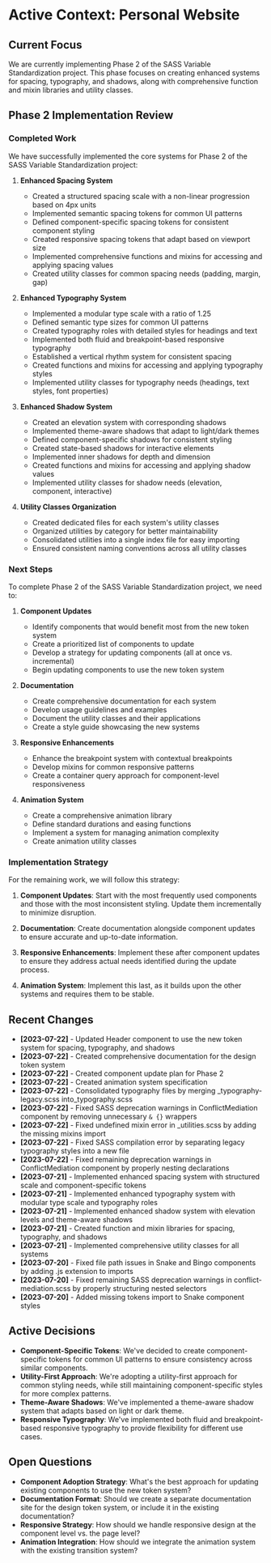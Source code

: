 # Active Context: Personal Website

## Current Focus

We are currently implementing Phase 2 of the SASS Variable Standardization project. This phase focuses on creating enhanced systems for spacing, typography, and shadows, along with comprehensive function and mixin libraries and utility classes.

## Phase 2 Implementation Review

### Completed Work

We have successfully implemented the core systems for Phase 2 of the SASS Variable Standardization project:

1. **Enhanced Spacing System**
   - Created a structured spacing scale with a non-linear progression based on 4px units
   - Implemented semantic spacing tokens for common UI patterns
   - Defined component-specific spacing tokens for consistent component styling
   - Created responsive spacing tokens that adapt based on viewport size
   - Implemented comprehensive functions and mixins for accessing and applying spacing values
   - Created utility classes for common spacing needs (padding, margin, gap)

2. **Enhanced Typography System**
   - Implemented a modular type scale with a ratio of 1.25
   - Defined semantic type sizes for common UI patterns
   - Created typography roles with detailed styles for headings and text
   - Implemented both fluid and breakpoint-based responsive typography
   - Established a vertical rhythm system for consistent spacing
   - Created functions and mixins for accessing and applying typography styles
   - Implemented utility classes for typography needs (headings, text styles, font properties)

3. **Enhanced Shadow System**
   - Created an elevation system with corresponding shadows
   - Implemented theme-aware shadows that adapt to light/dark themes
   - Defined component-specific shadows for consistent styling
   - Created state-based shadows for interactive elements
   - Implemented inner shadows for depth and dimension
   - Created functions and mixins for accessing and applying shadow values
   - Implemented utility classes for shadow needs (elevation, component, interactive)

4. **Utility Classes Organization**
   - Created dedicated files for each system's utility classes
   - Organized utilities by category for better maintainability
   - Consolidated utilities into a single index file for easy importing
   - Ensured consistent naming conventions across all utility classes

### Next Steps

To complete Phase 2 of the SASS Variable Standardization project, we need to:

1. **Component Updates**
   - Identify components that would benefit most from the new token system
   - Create a prioritized list of components to update
   - Develop a strategy for updating components (all at once vs. incremental)
   - Begin updating components to use the new token system

2. **Documentation**
   - Create comprehensive documentation for each system
   - Develop usage guidelines and examples
   - Document the utility classes and their applications
   - Create a style guide showcasing the new systems

3. **Responsive Enhancements**
   - Enhance the breakpoint system with contextual breakpoints
   - Develop mixins for common responsive patterns
   - Create a container query approach for component-level responsiveness

4. **Animation System**
   - Create a comprehensive animation library
   - Define standard durations and easing functions
   - Implement a system for managing animation complexity
   - Create animation utility classes

### Implementation Strategy

For the remaining work, we will follow this strategy:

1. **Component Updates**: Start with the most frequently used components and those with the most inconsistent styling. Update them incrementally to minimize disruption.

2. **Documentation**: Create documentation alongside component updates to ensure accurate and up-to-date information.

3. **Responsive Enhancements**: Implement these after component updates to ensure they address actual needs identified during the update process.

4. **Animation System**: Implement this last, as it builds upon the other systems and requires them to be stable.

## Recent Changes

- **[2023-07-22]** - Updated Header component to use the new token system for spacing, typography, and shadows
- **[2023-07-22]** - Created comprehensive documentation for the design token system
- **[2023-07-22]** - Created component update plan for Phase 2
- **[2023-07-22]** - Created animation system specification
- **[2023-07-22]** - Consolidated typography files by merging _typography-legacy.scss into_typography.scss
- **[2023-07-22]** - Fixed SASS deprecation warnings in ConflictMediation component by removing unnecessary `& {}` wrappers
- **[2023-07-22]** - Fixed undefined mixin error in _utilities.scss by adding the missing mixins import
- **[2023-07-22]** - Fixed SASS compilation error by separating legacy typography styles into a new file
- **[2023-07-22]** - Fixed remaining deprecation warnings in ConflictMediation component by properly nesting declarations
- **[2023-07-21]** - Implemented enhanced spacing system with structured scale and component-specific tokens
- **[2023-07-21]** - Implemented enhanced typography system with modular type scale and typography roles
- **[2023-07-21]** - Implemented enhanced shadow system with elevation levels and theme-aware shadows
- **[2023-07-21]** - Created function and mixin libraries for spacing, typography, and shadows
- **[2023-07-21]** - Implemented comprehensive utility classes for all systems
- **[2023-07-20]** - Fixed file path issues in Snake and Bingo components by adding .js extension to imports
- **[2023-07-20]** - Fixed remaining SASS deprecation warnings in conflict-mediation.scss by properly structuring nested selectors
- **[2023-07-20]** - Added missing tokens import to Snake component styles

## Active Decisions

- **Component-Specific Tokens**: We've decided to create component-specific tokens for common UI patterns to ensure consistency across similar components.
- **Utility-First Approach**: We're adopting a utility-first approach for common styling needs, while still maintaining component-specific styles for more complex patterns.
- **Theme-Aware Shadows**: We've implemented a theme-aware shadow system that adapts based on light or dark theme.
- **Responsive Typography**: We've implemented both fluid and breakpoint-based responsive typography to provide flexibility for different use cases.

## Open Questions

- **Component Adoption Strategy**: What's the best approach for updating existing components to use the new token system?
- **Documentation Format**: Should we create a separate documentation site for the design token system, or include it in the existing documentation?
- **Responsive Strategy**: How should we handle responsive design at the component level vs. the page level?
- **Animation Integration**: How should we integrate the animation system with the existing transition system?
